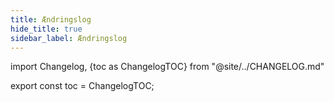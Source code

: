 ```yaml
---
title: Ændringslog
hide_title: true
sidebar_label: Ændringslog
---
```


import Changelog, {toc as ChangelogTOC} from "@site/../CHANGELOG.md"

<Changelog />

export const toc = ChangelogTOC;
